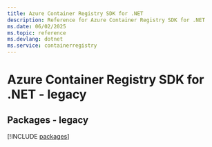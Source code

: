 ```yaml
---
title: Azure Container Registry SDK for .NET
description: Reference for Azure Container Registry SDK for .NET
ms.date: 06/02/2025
ms.topic: reference
ms.devlang: dotnet
ms.service: containerregistry
---
```

# Azure Container Registry SDK for .NET - legacy
## Packages - legacy
[!INCLUDE [packages](container-registry-index.md)]